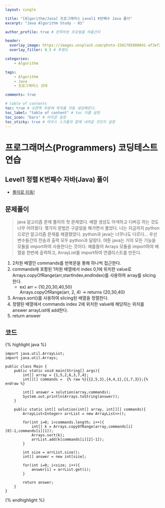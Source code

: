 ```yaml
---
layout: single

title: "[Algorithm/Java] 프로그래머스 Level1 K번째수 Java 풀이"
excerpt: "Java Algorithm Study - 01"

author_profile: true # 왼쪽부분 프로필을 띄울건지

header:
  overlay_image: https://images.unsplash.com/photo-1501785888041-af3ef285b470?ixlib=rb-1.2.1&ixid=eyJhcHBfaWQiOjEyMDd9&auto=format&fit=crop&w=1350&q=80
  overlay_filter: 0.5 # 투명도

categories:
    - Algorithm

tags: 
    - Algorithm
    - Java
    - 프로그래머스 코테

comments: true

# table of contents
toc: true # 오른쪽 부분에 목차를 자동 생성해준다.
toc_label: "table of content" # toc 이름 설정
toc_icon: "bars" # 아이콘 설정
toc_sticky: true # 마우스 스크롤과 함께 내려갈 것인지 설정
---
```


# 프로그래머스(Programmers) 코딩테스트 연습

## Level1 정렬 K번째수 자바(Java) 풀이

- [풀이로 이동!](https://programmers.co.kr/learn/courses/30/lessons/42748?language=java)

## 문제풀이
> java 알고리즘 문제 풀이의 첫 문제였다. 배열 생성도 어색하고 디버깅 하는 것도 너무 어려웠다. 몇가지 문법은 구글링을 해가면서 풀었다.
> 나는 지금까지 python으로만 알고리즘 문제를 해결했었다. python과 java는 너무나도 다르다... 우선 변수들간의 전송과 출력 모두 python과 달랐다.
> 여튼 java는 거의 모든 기능을 모듈을 import하여 사용한다는 것이다. 예를들어 Arrays 모듈을 import하여 배열을 한번에 출력하고, ArrayList를 import하여 연결리스트를 만든다.


1. 2차원 배열인 commands를 반복문을 통해 하나씩 접근한다.
2. commands에 포함된 1차원 배열에서 index 0,1에 위치한 value로 Arrays.copyOfRange(arr,startIndex,endIndex)를 사용하여 array를 slicing 한다.
    - ex) arr = {10,20,30,40,50}<br>Arrays.copyOfRange(arr, 2, 4) -> returns {20,30,40}
3. Arrays.sort()를 사용하여 slicing된 배열을 정렬한다.
4. 정렬된 배열에서 commands index 2에 위치한 value에 해당하는 위치를 answer arrayList에 add한다.
5. return answer


## 코드
{% highlight java %}

    import java.util.ArrayList;
    import java.util.Arrays;
    
    public class Main {
        public static void main(String[] args){
            int[] array = {1,5,2,6,3,7,4};
            int[][] commands =  {% raw %}{{2,5,3},{4,4,1},{1,7,3}};{% endraw %}
    
            int[] answer = solution(array,commands);
            System.out.println(Arrays.toString(answer));
        }
    
        public static int[] solution(int[] array, int[][] commands){
            ArrayList<Integer> arrList = new ArrayList<>();
    
            for(int i=0; i<commands.length; i++){
                int[] k = Arrays.copyOfRange(array,commands[i][0]-1,commands[i][1]);
                Arrays.sort(k);
                arrList.add(k[commands[i][2]-1]);
            }
    
            int size = arrList.size();
            int[] answer = new int[size];
    
            for(int i=0; i<size; i++){
                answer[i] = arrList.get(i);
            }
    
            return answer;
        }
    }

{% endhighlight %}